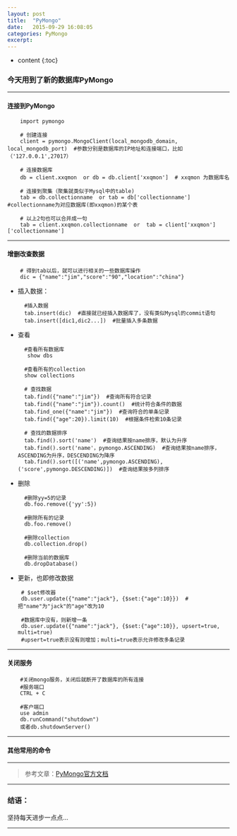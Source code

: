 ```yaml
---
layout: post
title:  "PyMongo"
date:   2015-09-29 16:08:05
categories: PyMongo 
excerpt: 
---
```


* content
{:toc}

### 今天用到了新的数据库PyMongo

---

#### 连接到PyMongo

        import pymongo
        
        # 创建连接
        client = pymongo.MongoClient(local_mongodb_domain, local_mongodb_port)  #参数分别是数据库的IP地址和连接端口，比如（'127.0.0.1',27017）
        
        # 连接数据库
        db = client.xxqmon  or db = db.client['xxqmon']  # xxqmon 为数据库名
        
        # 连接到聚集（聚集就类似于Mysql中的table)
        tab = db.collectionname  or tab = db['collectionname']  #collectionname为对应数据库(即xxqmon)的某个表
        
        # 以上2句也可以合并成一句
        tab = client.xxqmon.collectionname  or  tab = client['xxqmon']['collectionname']
        
-----

#### 增删改查数据
        
        # 得到tab以后，就可以进行相关的一些数据库操作
        dic = {"name":"jim","score":"90","location":"china"}

* 插入数据：
        
        #插入数据
        tab.insert(dic)  #直接就已经插入数据库了，没有类似Mysql的commit语句
        tab.insert([dic1,dic2...])  #批量插入多条数据

* 查看
        
        #查看所有数据库
         show dbs

        #查看所有的collection
        show collections
        
        # 查找数据
        tab.find({"name":"jim"})  #查询所有符合记录
        tab.find({"name":"jim"}).count()  #统计符合条件的数据
        tab.find_one({"name":"jim"})  #查询符合的单条记录
        tab.find({"age":20}).limit(10)  #根据条件检索10条记录
        
        # 查找的数据排序
        tab.find().sort('name')  #查询结果按name排序，默认为升序
        tab.find().sort('name'，pymongo.ASCENDING)  #查询结果按name排序，ASCENDING为升序，DESCENDING为降序
        tab.find().sort([('name',pymongo.ASCENDING),('score',pymongo.DESCENDING)])  #查询结果按多列排序

* 删除
        
        #删除yy=5的记录
        db.foo.remove({'yy':5})

        #删除所有的记录
        db.foo.remove()
        
        #删除collection
        db.collection.drop()

        #删除当前的数据库
        db.dropDatabase()
        
 * 更新，也即修改数据       
        
        # $set修改器
        db.user.update({"name":"jack"}, {$set:{"age":10}})  #把"name"为"jack"的"age"改为10
        
        #数据库中没有，则新增一条
        db.user.update({"name":"jack"}, {$set:{"age":10}}, upsert=true, multi=true)
        #upsert=true表示没有则增加；multi=true表示允许修改多条记录
        
-----

#### 关闭服务
        
        #关闭mongo服务，关闭后就断开了数据库的所有连接
        #服务端口
        CTRL + C    
        
        #客户端口
        use admin
        db.runCommand("shutdown")
        或者db.shutdownServer()

---

#### 其他常用的命令

        

---


> 参考文章：[PyMongo官方文档](http://api.mongodb.org/python/current/api/pymongo/collection.html)

---

### 结语：

坚持每天进步一点点...

---